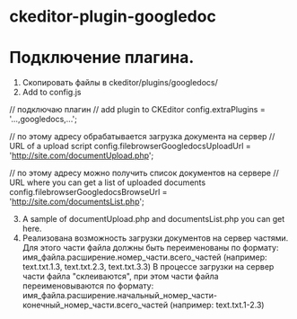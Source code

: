 ckeditor-plugin-googledoc
=========================

Подключение плагина.
====================
1. Скопировать файлы в ckeditor/plugins/googledocs/
2. Add to config.js

  //  подключаю плагин
  // add plugin to CKEditor
  config.extraPlugins = '...,googledocs,...';

  //  по этому адресу обрабатывается загрузка документа на сервер
  // URL of a upload script
  config.filebrowserGoogledocsUploadUrl = 'http://site.com/documentUpload.php';

  //  по этому адресу можно получить список документов на сервере
  // URL where you can get a list of uploaded documents
  config.filebrowserGoogledocsBrowseUrl = 'http://site.com/documentsList.php';

3. A sample of documentUpload.php and documentsList.php you can get here.
4. Реализована возможность загрузки документов на сервер частями.
   Для этого части файла должны быть переименованы по формату:
   имя_файла.расширение.номер_части.всего_частей (например: text.txt.1.3, text.txt.2.3, text.txt.3.3)
   В процессе загрузки на сервер части файла "склеиваются", при этом части файла переименовываются по формату:
   имя_файла.расширение.начальный_номер_части-конечный_номер_части.всего_частей (например: text.txt.1-2.3)

